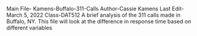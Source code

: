 Main File- Kamens-Buffalo-311-Calls 
Author-Cassie Kamens
Last Edit-March 5, 2022
Class-DAT512
A brief analysis of the 311 calls made in Buffalo, NY. 
This file will look at the difference in response time based on different variables
